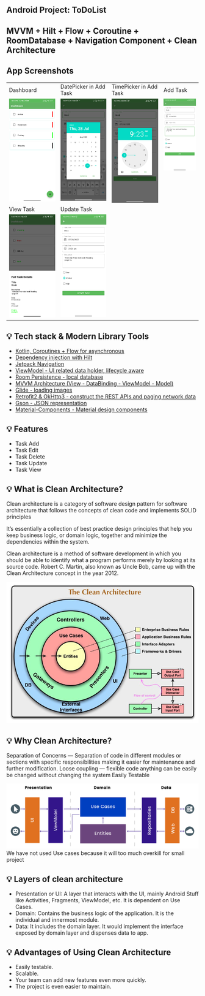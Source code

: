## Android Project: ToDoList 

## MVVM + Hilt + Flow + Coroutine + RoomDatabase + Navigation Component + Clean Architecture

## App Screenshots
<table>
  <tbody><tr>
    <td>Dashboard</td>
     <td>DatePicker in Add Task</td>
     <td>TimePicker in Add Task</td>
     <td>Add Task</td>
  </tr>
  <tr>
    <td valign="top">
      <a target="_blank" rel="noopener noreferrer" href="https://github.com/Amarjeetjeet/ToDoList/blob/main/result/1.png">
        <img src="https://github.com/Amarjeetjeet/ToDoList/blob/main/result/1.png" style="max-width: 100%;">
      </a>
    </td>
    <td valign="top"><a target="_blank" rel="noopener noreferrer" href="https://github.com/Amarjeetjeet/ToDoList/blob/main/result/2_.png">
      <img src="https://github.com/Amarjeetjeet/ToDoList/blob/main/result/2_.png" style="max-width: 100%;">
      </a>
    </td>
    <td valign="top"><a target="_blank" rel="noopener noreferrer" href="https://github.com/Amarjeetjeet/ToDoList/blob/main/result/3.png">
      <img src="https://github.com/Amarjeetjeet/ToDoList/blob/main/result/3.png" style="max-width: 100%;">
      </a>
    </td>
     <td valign="top">
       <a target="_blank" rel="noopener noreferrer" href="https://github.com/Amarjeetjeet/ToDoList/blob/main/result/4.png">
         <img src="https://github.com/Amarjeetjeet/ToDoList/blob/main/result/4.png" style="max-width: 100%;">
       </a>
    </td>
  </tr>
    <tr>
    <td>View Task</td>
     <td>Update Task</td>
  </tr>
   <tr>
    <td valign="top"><a target="_blank" rel="noopener noreferrer" href="https://github.com/Amarjeetjeet/ToDoList/blob/main/result/5.png"><img src="https://github.com/Amarjeetjeet/ToDoList/blob/main/result/5.png" style="max-width: 100%;">
      </a></td>
    <td valign="top"><a target="_blank" rel="noopener noreferrer" href="https://github.com/Amarjeetjeet/ToDoList/blob/main/result/6.png"><img src="https://github.com/Amarjeetjeet/ToDoList/blob/main/result/6.png" style="max-width: 100%;"></a></td>
  </tr>
  </tbody></table>


## 💡 Tech stack & Modern Library Tools
<ul dir="auto">
<li><a href="https://developer.android.com/kotlin/coroutines" rel="nofollow">Kotlin, Coroutines + Flow for asynchronous</a></li>
<li><a href="https://developer.android.com/training/dependency-injection/hilt-android" rel="nofollow">Dependency injection with Hilt</a></li>
<li><a href="https://developer.android.com/guide/navigation/" rel="nofollow">Jetpack Navigation</a></li>
<li><a href="https://developer.android.com/topic/libraries/architecture/viewmodel" rel="nofollow">ViewModel - UI related data holder, lifecycle aware</a></li>
<li><a href="https://developer.android.com/training/data-storage/room" rel="nofollow">Room Persistence - local database</a></li>
<li><a href="https://developer.android.com/topic/libraries/view-binding" rel="nofollow">MVVM Architecture (View - DataBinding - ViewModel - Model)</a></li>
<li><a href="https://github.com/bumptech/glide">Glide - loading images</a></li>
<li><a href="https://square.github.io/retrofit/" rel="nofollow">Retrofit2 &amp; OkHttp3 - construct the REST APIs and paging network data</a></li>
<li><a href="https://github.com/google/gson">Gson - JSON representation</a></li>
<li><a href="https://material.io/design" rel="nofollow">Material-Components - Material design components</a></li>
</ul>

## 💡 Features
- Task Add
- Task Edit
- Task Delete
- Task Update
- Task View

## 💡 What is Clean Architecture?
Clean architecture is a category of software design pattern for software architecture that follows the concepts of clean code and implements SOLID principles

It’s essentially a collection of best practice design principles that help you keep business logic, or domain logic, together and minimize the dependencies within the system.

Clean architecture is a method of software development in which you should be able to identify what a program performs merely by looking at its source code. Robert C. Martin, also known as Uncle Bob, came up with the Clean Architecture concept in the year 2012.

<img src="https://github.com/Amarjeetjeet/ToDoList/blob/main/result/clean_architecture_software.jpg" style="max-width: 100%;">

## 💡 Why Clean Architecture?
Separation of Concerns — Separation of code in different modules or sections with specific responsibilities making it easier for maintenance and further modification. Loose coupling — flexible code anything can be easily be changed without changing the system Easily Testable

<img src="https://github.com/Amarjeetjeet/ToDoList/blob/main/result/clean_arch.png" style="max-width: 100%;">
We have not used Use cases because it will too much overkill for small project
  
## 💡 Layers of clean architecture
<ul>
  <li>
    Presentation or UI: A layer that interacts with the UI, mainly Android Stuff like Activities, Fragments, ViewModel, etc. It is dependent on Use Cases.
  </li>
   <li>
Domain: Contains the business logic of the application. It is the individual and innermost module.
  </li>
   <li>
Data: It includes the domain layer. It would implement the interface exposed by domain layer and dispenses data to app.
  </li>
  </ul>
  
  ## 💡 Advantages of Using Clean Architecture
<ul>
  <li>
Easily testable.
  </li>
   <li>
Scalable.
  </li>
   <li>
Your team can add new features even more quickly.
  </li>
  <li>
    The project is even easier to maintain.
  </li>
  </ul>
  

  
